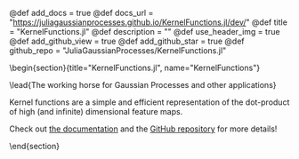 @def add_docs = true
@def docs_url = "https://juliagaussianprocesses.github.io/KernelFunctions.jl/dev/"
@def title = "KernelFunctions.jl"
@def description = ""
@def use_header_img = true
@def add_github_view = true
@def add_github_star = true
@def github_repo = "JuliaGaussianProcesses/KernelFunctions.jl"

\begin{section}{title="KernelFunctions.jl", name="KernelFunctions"}

\lead{The working horse for Gaussian Processes and other applications}

Kernel functions are a simple and efficient representation of the dot-product of high (and infinite) dimensional feature maps.

Check out [the documentation](https://juliagaussianprocesses.github.io/KernelFunctions.jl/) and the [GitHub repository](https://github.com/JuliaGaussianProcesses/KernelFunctions.jl/) for more details!

\end{section}
